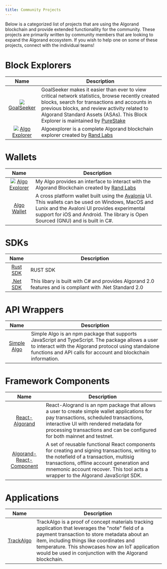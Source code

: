 ```yaml
---
title: Community Projects
---
```


Below is a categorized list of projects that are using the Algorand blockchain and provide extended functionallity for the community. These projects are primarily written by community members that are looking to expand the Algorand ecosystem. If you wish to help one on some of these projects, connect with the individual teams!

# Block Explorers

| Name| Description |
|------|------|
| <center>![](../imgs/goalseekericon.png) <a href="https://goalseeker.purestake.io/algorand/mainnet" target="_blank">GoalSeeker</a></center> | GoalSeeker makes it easier than ever to view critical network statistics, browse recently created blocks, search for transactions and accounts in previous blocks, and review activity related to Algorand Standard Assets (ASAs). This Block Explorer is maintained by [PureStake](https://www.purestake.com/) |
| <center>![](../imgs/algoexplorer.png) <a href="https://algoexplorer.io/" target="_blank">Algo Explorer</a></center> | Algoexplorer is a complete Algorand blockchain explorer created by [Rand Labs](https://randlabs.io/)|


# Wallets

| Name| Description |
|------|------|
| <center>![](../imgs/myalgoicon.png) <a href="https://wallet.myalgo.com/" target="_blank">Algo Explorer</a></center> | My Algo provides an interface to interact with the Algorand Blockchain created by [Rand Labs](https://randlabs.io/)|
| <center><a href="https://github.com/RileyGe/algo-wallet" target="_blank">Algo Wallet</a></center> | A cross platform wallet built using the [Avalonia](https://avaloniaui.net/) UI. This wallets can be used on Windows, MacOS and Lunix and the Avaloni UI provides experimental support for iOS and Android. The library is Open Sourced (GNU) and is built in C#.|


# SDKs
| Name| Description |
|------|------|
| <center><a href="https://github.com/mraof/rust-algorand-sdk" target="_blank">Rust SDK</center></a> | RUST SDK |
| <center><a href="https://github.com/RileyGe/dotnet-algorand-sdk" target="_blank">.Net SDK</a></center> | This libary is built with C# and provides Algorand 2.0 features and is compliant with .Net Standard 2.0

# API Wrappers
| Name| Description |
|------|------|
| <center><a href="https://www.npmjs.com/package/simplealgo" target="_blank">Simple Algo</a> | Simple Algo is an npm package that supports JavaScript and TypeScript. The package allows a user to interact with the Algorand protocol using standalone functions and API calls for account and blockchain information.</center> |


# Framework Components
| Name| Description |
|------|------|
| <center><a href="https://www.npmjs.com/package/react-algorand" target="_blank">React-Algorand</a></center> | React-Alogrand is an npm package that allows a user to create simple wallet applications for pay transactions, scheduled transactions, interactive UI with rendered metadata for processing transactions and can be configured for both mainnet and testnet. |
| <center><a href="https://github.com/mmitrasish/algorand-sdk-react-component" target="_blank">Algorand-React-Component</a></center> | A set of reusable functional React components for creating and signing transactions, writing to the notefield of a transaction, multisig transactions, offline account generation and mnemonic account recover. This tool acts a wrapper to the Algorand JavaScript SDK. |


# Applications
| Name| Description |
|------|------|
| <center><a href="https://github.com/Man-Jain/TrackAlgo" target="_blank">TrackAlgo</a></center> | TrackAlgo is a proof of concept materials tracking application that leverages the "note" field of a payment transaction to store metadata about an item, including things like coordinates and temperature. This showcases how an IoT application would be used in conjunction with the Algorand blockchain. |